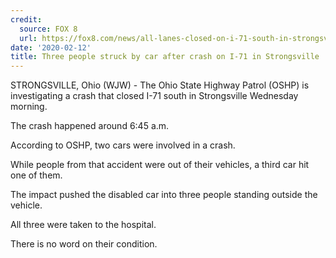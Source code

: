 ```yaml
---
credit:
  source: FOX 8
  url: https://fox8.com/news/all-lanes-closed-on-i-71-south-in-strongsville/
date: '2020-02-12'
title: Three people struck by car after crash on I-71 in Strongsville
---
```

STRONGSVILLE, Ohio (WJW) - The Ohio State Highway Patrol (OSHP) is investigating a crash that closed I-71 south in Strongsville Wednesday morning.

The crash happened around 6:45 a.m.

According to OSHP, two cars were involved in a crash.

While people from that accident were out of their vehicles, a third car hit one of them.

The impact pushed the disabled car into three people standing outside the vehicle.

All three were taken to the hospital.

There is no word on their condition.
